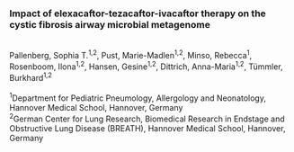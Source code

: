 ### Impact of elexacaftor-tezacaftor-ivacaftor therapy on the cystic fibrosis airway microbial metagenome 
<br>
Pallenberg, Sophia T.<sup>1,2</sup>, Pust, Marie-Madlen<sup>1,2</sup>, Minso, Rebecca<sup>1</sup>,  Rosenboom, Ilona<sup>1,2</sup>, Hansen, Gesine<sup>1,2</sup>, Dittrich, Anna-Maria<sup>1,2</sup>, Tümmler, Burkhard<sup>1,2</sup> 
<br><br>
<sup>1</sup>Department for Pediatric Pneumology, Allergology and Neonatology, Hannover Medical School, Hannover, Germany <br>
<sup>2</sup>German Center for Lung Research, Biomedical Research in Endstage and Obstructive Lung Disease (BREATH), Hannover Medical School, Hannover, Germany <br>
